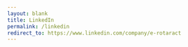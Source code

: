 ```yaml
---
layout: blank
title: LinkedIn
permalink: /linkedin
redirect_to: https://www.linkedin.com/company/e-rotaract
---
```


